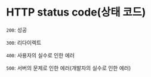 # HTTP status code(상태 코드)



`200`: 성공



`300`: 리다이렉트



`400`: 사용자의 실수로 인한 에러



`500`: 서버의 문제로 인한 에러(개발자의 실수로 인한 에러)